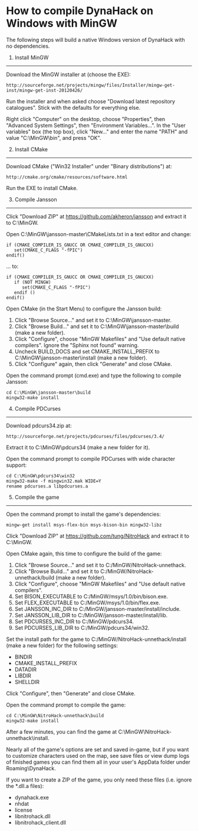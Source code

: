 How to compile DynaHack on Windows with MinGW
=============================================

The following steps will build a native Windows version of DynaHack with no dependencies.


1. Install MinGW
-----------------

Download the MinGW installer at (choose the EXE):

    http://sourceforge.net/projects/mingw/files/Installer/mingw-get-inst/mingw-get-inst-20120426/

Run the installer and when asked choose "Download latest repository catalogues".  Stick with the defaults for everything else.

Right click "Computer" on the desktop, choose "Properties", then "Advanced System Settings", then "Environment Variables...".  In the "User variables" box (the top box), click "New..." and enter the name "PATH" and value "C:\MinGW\bin", and press "OK".


2. Install CMake
----------------

Download CMake ("Win32 Installer" under "Binary distributions") at:

    http://cmake.org/cmake/resources/software.html

Run the EXE to install CMake.


3. Compile Jansson
------------------

Click "Download ZIP" at https://github.com/akheron/jansson and extract it to C:\MinGW.

Open C:\MinGW\jansson-master\CMakeLists.txt in a text editor and change:

    if (CMAKE_COMPILER_IS_GNUCC OR CMAKE_COMPILER_IS_GNUCXX)
       set(CMAKE_C_FLAGS "-fPIC")
    endif()

... to:

    if (CMAKE_COMPILER_IS_GNUCC OR CMAKE_COMPILER_IS_GNUCXX)
       if (NOT MINGW)
          set(CMAKE_C_FLAGS "-fPIC")
       endif ()
    endif()

Open CMake (in the Start Menu) to configure the Jansson build:

 1. Click "Browse Source..." and set it to C:\MinGW\jansson-master.
 2. Click "Browse Build..." and set it to C:\MinGW\jansson-master\build (make a new folder).
 3. Click "Configure", choose "MinGW Makefiles" and "Use default native compilers".  Ignore the "Sphinx not found" warning.
 4. Uncheck BUILD_DOCS and set CMAKE_INSTALL_PREFIX to C:\MinGW\jansson-master\install (make a new folder).
 5. Click "Configure" again, then click "Generate" and close CMake.

Open the command prompt (cmd.exe) and type the following to compile Jansson:

    cd C:\MinGW\jansson-master\build
    mingw32-make install


4. Compile PDCurses
-------------------

Download pdcurs34.zip at:

    http://sourceforge.net/projects/pdcurses/files/pdcurses/3.4/

Extract it to C:\MinGW\pdcurs34 (make a new folder for it).

Open the command prompt to compile PDCurses with wide character support:

    cd C:\MinGW\pdcurs34\win32
    mingw32-make -f mingwin32.mak WIDE=Y
    rename pdcurses.a libpdcurses.a


5. Compile the game
-------------------

Open the command prompt to install the game's dependencies:

    mingw-get install msys-flex-bin msys-bison-bin mingw32-libz

Click "Download ZIP" at https://github.com/tung/NitroHack and extract it to C:\MinGW.

Open CMake again, this time to configure the build of the game:

 1. Click "Browse Source..." and set it to C:/MinGW/NitroHack-unnethack.
 2. Click "Browse Build..." and set it to C:/MinGW/NitroHack-unnethack/build (make a new folder).
 3. Click "Configure", choose "MinGW Makefiles" and "Use default native compilers".
 4. Set BISON_EXECUTABLE to C:/MinGW/msys/1.0/bin/bison.exe.
 5. Set FLEX_EXECUTABLE to C:/MinGW/msys/1.0/bin/flex.exe.
 6. Set JANSSON_INC_DIR to C:/MinGW/jansson-master/install/include.
 7. Set JANSSON_LIB_DIR to C:/MinGW/jansson-master/install/lib.
 8. Set PDCURSES_INC_DIR to C:/MinGW/pdcurs34.
 9. Set PDCURSES_LIB_DIR to C:/MinGW/pdcurs34/win32.

Set the install path for the game to C:/MinGW/NitroHack-unnethack/install (make a new folder) for the following settings:

 * BINDIR
 * CMAKE_INSTALL_PREFIX
 * DATADIR
 * LIBDIR
 * SHELLDIR

Click "Configure", then "Generate" and close CMake.

Open the command prompt to compile the game:

    cd C:\MinGW\NitroHack-unnethack\build
    mingw32-make install

After a few minutes, you can find the game at C:\MinGW\NitroHack-unnethack\install.

Nearly all of the game's options are set and saved in-game, but if you want to customize characters used on the map, see save files or view dump logs of finished games you can find them all in your user's AppData folder under Roaming\DynaHack.

If you want to create a ZIP of the game, you only need these files (i.e. ignore the *.dll.a files):

 * dynahack.exe
 * nhdat
 * license
 * libnitrohack.dll
 * libnitrohack_client.dll
